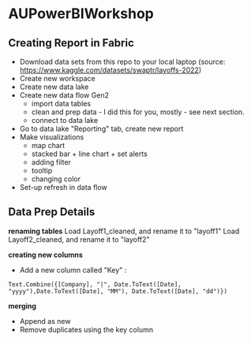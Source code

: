 # AUPowerBIWorkshop

## Creating Report in Fabric
- Download data sets from this repo to your local laptop (source: https://www.kaggle.com/datasets/swaptr/layoffs-2022)
- Create new workspace
- Create new data lake
- Create new data flow Gen2
  - import data tables
  - clean and prep data - I did this for you, mostly - see next section. 
  - connect to data lake
- Go to data lake "Reporting" tab, create new report
- Make visualizations
    - map chart
    - stacked bar + line chart + set alerts
    - adding filter
    - tooltip
    - changing color
- Set-up refresh in data flow

## Data Prep Details
**renaming tables**
Load Layoff1_cleaned, and rename it to "layoff1"
Load Layoff2_cleaned, and rename it to "layoff2"

**creating new columns**
- Add a new column called "Key" : 
  
`Text.Combine({[Company], "|", Date.ToText([Date], "yyyy"),Date.ToText([Date], "MM"), Date.ToText([Date], "dd")})`

**merging**
- Append as new
- Remove duplicates using the key column


